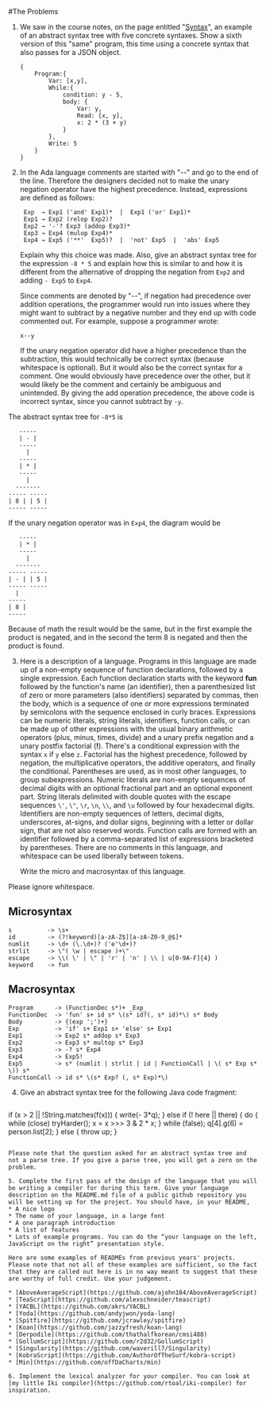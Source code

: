 #The Problems
1. We saw in the course notes, on the page entitled "[Syntax](http://cs.lmu.edu/~ray/notes/syntax/)", an example of an abstract syntax tree with five concrete syntaxes. Show a sixth version of this "same" program, this time using a concrete syntax that also passes for a JSON object.

    ```
    {
        Program:{
            Var: [x,y],
            While:{
                condition: y - 5,
                body: {
                    Var: y,
                    Read: [x, y],
                    x: 2 * (3 + y)
                }
            },
            Write: 5
        }
    }
    ```  
2. In the Ada language comments are started with "--" and go to the end of the line. Therefore the designers decided not to make the unary negation operator have the highest precedence. Instead, expressions are defined as follows:

   ```
    Exp  → Exp1 ('and' Exp1)*  |  Exp1 ('or' Exp1)*
    Exp1 → Exp2 (relop Exp2)?
    Exp2 → '-'? Exp3 (addop Exp3)*
    Exp3 → Exp4 (mulop Exp4)*
    Exp4 → Exp5 ('**'  Exp5)?  |  'not' Exp5  |  'abs' Exp5
   ```

   Explain why this choice was made. Also, give an abstract syntax tree for the expression `-8 * 5` and explain how this is similar to and how it is different from the alternative of dropping the negation from `Exp2` and adding `- Exp5` to `Exp4`.


    Since comments are denoted by "--", if negation had precedence over addition operations, the programmer would run into issues where they might want to subtract by a negative number and they end up with code commented out. For example, suppose a programmer wrote:

    ```
    x--y
    ```
    If the unary negation operator did have a higher precedence than the subtraction, this would technically be correct syntax (because whitespace is optional). But it would also be the correct syntax for a comment. One would obviously have precedence over the other, but it would likely be the comment and certainly be ambiguous and unintended. By giving the add operation precedence, the above code is incorrect syntax, since you cannot subtract by `-y`. 

The abstract syntax tree for `-8*5` is

```
   -----
   | - |
   -----
     |
   -----
   | * |
   -----
     |
  -------
----- -----
| 8 | | 5 |
----- -----
```

If the unary negation operator was in `Exp4`, the diagram would be
```
   -----
   | * |
   -----
     |
  -------
----- -----
| - | | 5 |
----- -----
  |
-----
| 8 |
-----
```

Because of math the result would be the same, but in the first example the product is negated, and in the second the term 8 is negated and then the product is found.

3. Here is a description of a language. Programs in this language are made up of a non-empty sequence of function declarations, followed by a single expression. Each function declaration starts with the keyword **fun** followed by the function's name (an identifier), then a parenthesized list of zero or more parameters (also identifiers) separated by commas, then the body, which is a sequence of one or more expressions terminated by semicolons with the sequence enclosed in curly braces. Expressions can be numeric literals, string literals, identifiers, function calls, or can be made up of other expressions with the usual binary arithmetic operators (plus, minus, times, divide) and a unary prefix negation and a unary postfix factorial (**!**). There's a conditional expression with the syntax `x` if `y` else `z`. Factorial has the highest precedence, followed by negation, the multiplicative operators, the additive operators, and finally the conditional. Parentheses are used, as in most other languages, to group subexpressions. Numeric literals are non-empty sequences of decimal digits with an optional fractional part and an optional exponent part. String literals delimited with double quotes with the escape sequences `\'`, `\"`, `\r`, `\n`, `\\`, and `\u` followed by four hexadecimal digits. Identifiers are non-empty sequences of letters, decimal digits, underscores, at-signs, and dollar signs, beginning with a letter or dollar sign, that are not also reserved words. Function calls are formed with an identifier followed by a comma-separated list of expressions bracketed by parentheses. There are no comments in this language, and whitespace can be used liberally between tokens.

   Write the micro and macrosyntax of this language.

Please ignore whitespace.

## Microsyntax

```
s          -> \s+
id         -> (?!keyword)[a-zA-Z$][a-zA-Z0-9_@$]*
numlit     -> \d+ (\.\d+)? ('e'\d+)?
strlit     -> \"( \w | escape )+\"
escape     -> \\( \' | \" | 'r' | 'n' | \\ | u[0-9A-F]{4} )
keyword    -> fun
```

## Macrosyntax

```
Program      -> (FunctionDec s*)+ _Exp_
FunctionDec  -> 'fun' s+ id s* \(s* id?(, s* id)*\) s* Body
Body         -> {(exp ';')+}
Exp          -> 'if' s+ Exp1 s+ 'else' s+ Exp1
Exp1         -> Exp2 s* addop s* Exp3
Exp2         -> Exp3 s* multop s* Exp3
Exp3         -> -? s* Exp4
Exp4         -> Exp5!
Exp5         -> s* (numlit | strlit | id | FunctionCall | \( s* Exp s* \)) s*
FunctionCall -> id s* \(s* Exp? (, s* Exp)*\)
```

4. Give an abstract syntax tree for the following Java code fragment:

   ```
if (x > 2 || !String.matches(f(x))) {
    write(- 3*q);
} else if (! here || there) {
    do {
        while (close) tryHarder();
        x = x >>> 3 & 2 * x;
    } while (false);
    q[4].g(6) = person.list[2];
} else {
    throw up;
}
   ```

   Please note that the question asked for an abstract syntax tree and not a parse tree. If you give a parse tree, you will get a zero on the problem.

5. Complete the first pass of the design of the language that you will be writing a compiler for during this term. Give your language description on the README.md file of a public github repository you will be setting up for the project. You should have, in your README,
  * A nice logo
  * The name of your language, in a large font
  * A one paragraph introduction
  * A list of features
  * Lots of example programs. You can do the “your language on the left, JavaScript on the right” presentation style.

   Here are some examples of READMEs from previous years' projects. Please note that not all of these examples are sufficient, so the fact that they are called out here is in no way meant to suggest that these are worthy of full credit. Use your judgement.

  * [AboveAverageScript](https://github.com/ajohn104/AboveAverageScript)
  * [TeaScript](https://github.com/alexschneider/teascript)
  * [YACBL](https://github.com/akrs/YACBL)
  * [Yoda](https://github.com/andyjwon/yoda-lang)
  * [Spitfire](https://github.com/jcrawley/spitfire)
  * [Koan](https://github.com/jazzyfresh/koan-lang)
  * [Derpodile](https://github.com/thathalfkorean/cmsi488)
  * [GollumScript](https://github.com/r2d32/GollumScript)
  * [Singularity](https://github.com/waverill7/Singularity)
  * [KobraScript](https://github.com/AuthorOfTheSurf/kobra-script)
  * [Min](https://github.com/offDaCharts/min)

6. Implement the lexical analyzer for your compiler. You can look at [my little Iki compiler](https://github.com/rtoal/iki-compiler) for inspiration.